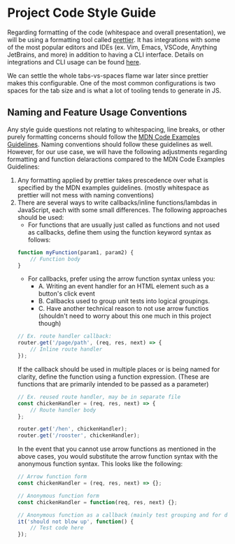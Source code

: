 # Project Code Style Guide

Regarding formatting of the code (whitespace and overall presentation), we will be using a formatting tool called [prettier](https://prettier.io/). It has integrations with some of the most popular editors and IDEs (ex. Vim, Emacs, VSCode, Anything JetBrains, and more) in addition to having a CLI interface. Details on integrations and CLI usage can be found [here](https://prettier.io/docs/en/editors.html).

We can settle the whole tabs-vs-spaces flame war later since prettier makes this configurable. One of the most common configurations is two spaces for the tab size and is what a lot of tooling tends to generate in JS.

## Naming and Feature Usage Conventions

Any style guide questions not relating to whitespacing, line breaks, or other purely formatting concerns should follow the [MDN Code Examples Guidelines](https://developer.mozilla.org/en-US/docs/MDN/Guidelines/Code_guidelines/JavaScript). Naming conventions should follow these guidelines as well. However, for our use case, we will have the following adjustments regarding formatting and function delaractions compared to the MDN Code Examples Guidelines:

1. Any formatting applied by prettier takes prescedence over what is specified by the MDN examples guidelines. (mostly whitespace as prettier will not mess with naming conventions)
2. There are several ways to write callbacks/inline functions/lambdas in JavaScript, each with some small differences. The following approaches should be used:
    - For functions that are usually just called as functions and not used as callbacks, define them using the function keyword syntax as follows:
    ```js
    function myFunction(param1, param2) {
        // Function body
    }
    ```
    - For callbacks, prefer using the arrow function syntax unless you:
        - A. Writing an event handler for an HTML element such as a button's click event
        - B. Callbacks used to group unit tests into logical groupings.
        - C. Have another technical reason to not use arrow functios (shouldn't need to worry about this one much in this project though)
    ```js
    // Ex. route handler callback:
    router.get('/page/path', (req, res, next) => {
        // Inline route handler
    });
    ```
    If the callback should be used in multiple places or is being named for clarity, define the function using a function expression. (These are functions that are primarily intended to be passed as a parameter)
    ```js
    // Ex. reused route handler, may be in separate file
    const chickenHandler = (req, res, next) => {
        // Route handler body
    };

    router.get('/hen', chickenHandler);
    router.get('/rooster', chickenHandler);
    ```
    In the event that you cannot use arrow functions as mentioned in the above cases, you would substitute the arrow function syntax with the anonymous function syntax. This looks like the following:
    ```js
    // Arrow function form
    const chickenHandler = (req, res, next) => {};

    // Anonymous function form
    const chickenHandler = function(req, res, next) {};

    // Anonymous function as a callback (mainly test grouping and for declaring tests)
    it('should not blow up', function() {
        // Test code here
    });
    ```
